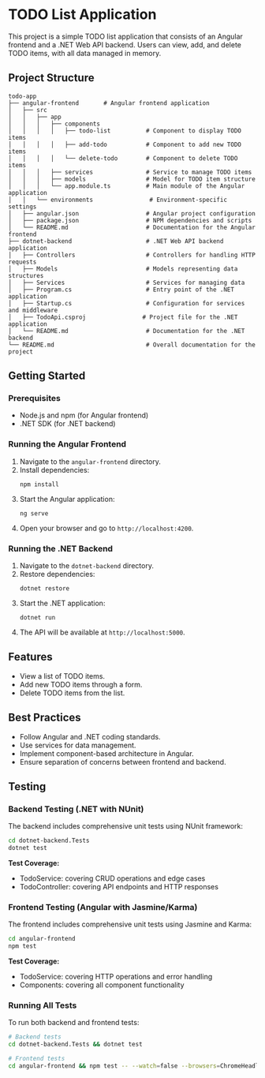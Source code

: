 # TODO List Application

This project is a simple TODO list application that consists of an Angular frontend and a .NET Web API backend. Users can view, add, and delete TODO items, with all data managed in memory.

## Project Structure

```
todo-app
├── angular-frontend       # Angular frontend application
│   ├── src
│   │   ├── app
│   │   │   ├── components
│   │   │   │   ├── todo-list          # Component to display TODO items
│   │   │   │   ├── add-todo           # Component to add new TODO items
│   │   │   │   └── delete-todo        # Component to delete TODO items
│   │   │   ├── services               # Service to manage TODO items
│   │   │   ├── models                 # Model for TODO item structure
│   │   │   └── app.module.ts          # Main module of the Angular application
│   │   └── environments                # Environment-specific settings
│   ├── angular.json                   # Angular project configuration
│   ├── package.json                   # NPM dependencies and scripts
│   └── README.md                      # Documentation for the Angular frontend
├── dotnet-backend                     # .NET Web API backend application
│   ├── Controllers                    # Controllers for handling HTTP requests
│   ├── Models                         # Models representing data structures
│   ├── Services                       # Services for managing data
│   ├── Program.cs                     # Entry point of the .NET application
│   ├── Startup.cs                     # Configuration for services and middleware
│   ├── TodoApi.csproj                # Project file for the .NET application
│   └── README.md                      # Documentation for the .NET backend
└── README.md                          # Overall documentation for the project
```

## Getting Started

### Prerequisites

- Node.js and npm (for Angular frontend)
- .NET SDK (for .NET backend)

### Running the Angular Frontend

1. Navigate to the `angular-frontend` directory.
2. Install dependencies:
   ```
   npm install
   ```
3. Start the Angular application:
   ```
   ng serve
   ```
4. Open your browser and go to `http://localhost:4200`.

### Running the .NET Backend

1. Navigate to the `dotnet-backend` directory.
2. Restore dependencies:
   ```
   dotnet restore
   ```
3. Start the .NET application:
   ```
   dotnet run
   ```
4. The API will be available at `http://localhost:5000`.

## Features

- View a list of TODO items.
- Add new TODO items through a form.
- Delete TODO items from the list.

## Best Practices

- Follow Angular and .NET coding standards.
- Use services for data management.
- Implement component-based architecture in Angular.
- Ensure separation of concerns between frontend and backend.

## Testing

### Backend Testing (.NET with NUnit)
The backend includes comprehensive unit tests using NUnit framework:

```bash
cd dotnet-backend.Tests
dotnet test
```

**Test Coverage:**
- TodoService: covering CRUD operations and edge cases
- TodoController: covering API endpoints and HTTP responses

### Frontend Testing (Angular with Jasmine/Karma)
The frontend includes comprehensive unit tests using Jasmine and Karma:

```bash
cd angular-frontend
npm test
```

**Test Coverage:**
- TodoService: covering HTTP operations and error handling
- Components: covering all component functionality

### Running All Tests
To run both backend and frontend tests:

```bash
# Backend tests
cd dotnet-backend.Tests && dotnet test

# Frontend tests  
cd angular-frontend && npm test -- --watch=false --browsers=ChromeHeadless
```

